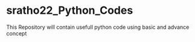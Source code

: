 # sratho22_Python_Codes
This Repository will contain usefull python code using basic and advance concept
